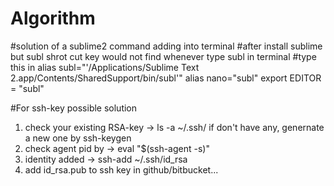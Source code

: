 # Algorithm

#solution of a sublime2 command adding into terminal 
#after install sublime but subl shrot cut key would not find whenever type subl in terminal 
#type this in 
alias subl="'/Applications/Sublime Text 2.app/Contents/SharedSupport/bin/subl'"
alias nano="subl"
export EDITOR = "subl"




#For ssh-key possible solution 
1. check your existing RSA-key  -> ls -a ~/.ssh/
    if don't have any, genernate a new one by ssh-keygen
2. check agent pid by  -> eval "$(ssh-agent -s)"  
3. identity added -> ssh-add ~/.ssh/id_rsa
4. add id_rsa.pub to ssh key in github/bitbucket...
